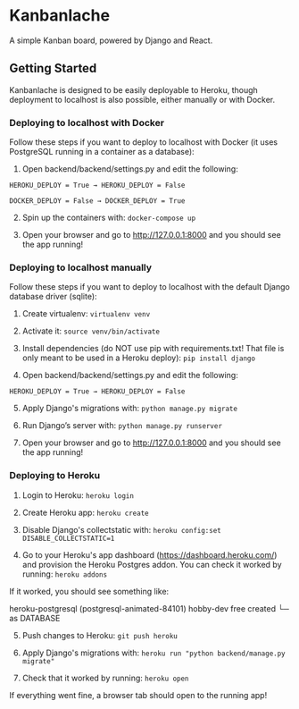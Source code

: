 # Kanbanlache

A simple Kanban board, powered by Django and React.

## Getting Started

Kanbanlache is designed to be easily deployable to Heroku, though deployment to localhost is also
possible, either manually or with Docker.

### Deploying to localhost with Docker

Follow these steps if you want to deploy to localhost with Docker (it uses PostgreSQL running in a container as a database):

1. Open backend/backend/settings.py and edit the following:

```
HEROKU_DEPLOY = True → HEROKU_DEPLOY = False

DOCKER_DEPLOY = False → DOCKER_DEPLOY = True
```

2. Spin up the containers with: `docker-compose up`

3. Open your browser and go to http://127.0.0.1:8000 and you should see the app running!

### Deploying to localhost manually

Follow these steps if you want to deploy to localhost with the default Django database driver (sqlite):

1. Create virtualenv: `virtualenv venv`

2. Activate it: `source venv/bin/activate`

3. Install dependencies (do NOT use pip with requirements.txt! That file is only meant to be used in a Heroku deploy): `pip install django`

4. Open backend/backend/settings.py and edit the following:

`HEROKU_DEPLOY = True → HEROKU_DEPLOY = False`

5. Apply Django's migrations with: `python manage.py migrate`

6. Run Django’s server with: `python manage.py runserver`

7. Open your browser and go to http://127.0.0.1:8000 and you should see the app running!

### Deploying to Heroku

1. Login to Heroku: `heroku login`

2. Create Heroku app: `heroku create`

3. Disable Django's collectstatic with: `heroku config:set DISABLE_COLLECTSTATIC=1`

4. Go to your Heroku's app dashboard (https://dashboard.heroku.com/) and provision the Heroku Postgres addon. You can check it worked by running: `heroku addons`

If it worked, you should see something like:

heroku-postgresql (postgresql-animated-84101)  hobby-dev  free   created
 └─ as DATABASE

5. Push changes to Heroku: `git push heroku`

6. Apply Django's migrations with: `heroku run "python backend/manage.py migrate"`

7. Check that it worked by running: `heroku open`

If everything went fine, a browser tab should open to the running app!